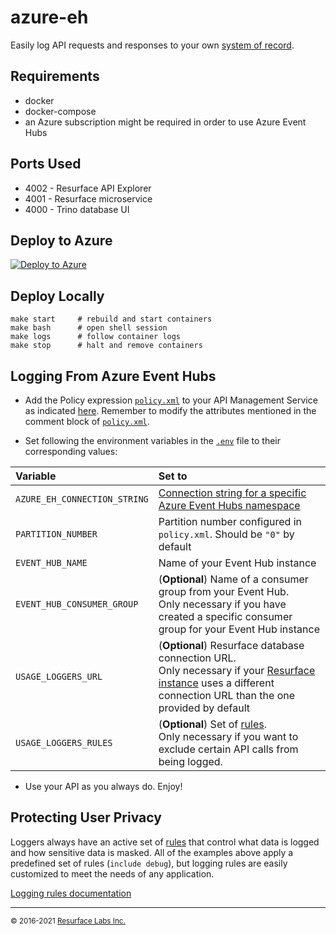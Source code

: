 # azure-eh
Easily log API requests and responses to your own [system of record](https://resurface.io/).

## Requirements

* docker
* docker-compose
* an Azure subscription might be required in order to use Azure Event Hubs

## Ports Used

* 4002 - Resurface API Explorer
* 4001 - Resurface microservice
* 4000 - Trino database UI

## Deploy to Azure

[![Deploy to Azure](https://aka.ms/deploytoazurebutton)](https://portal.azure.com/#create/Microsoft.Template/uri/https%3A%2F%2Fraw.githubusercontent.com%2Fresurfaceio%2Fazure-eh%2Fmaster%2FARMTemplates%2Fazuredeploy.json)

## Deploy Locally

```
make start     # rebuild and start containers
make bash      # open shell session
make logs      # follow container logs
make stop      # halt and remove containers
```

<a name="logging_from_azure_event_hubs"/>

## Logging From Azure Event Hubs

- Add the Policy expression [`policy.xml`](https://github.com/resurfaceio/logger-azure-eh/blob/master/policy.xml) to your API Management Service as indicated [here](https://docs.microsoft.com/en-us/azure/api-management/set-edit-policies). Remember to modify the attributes mentioned in the comment block of [`policy.xml`](https://github.com/resurfaceio/logger-azure-eh/blob/master/policy.xml).

- Set following the environment variables in the [`.env`](https://github.com/resurfaceio/test-azure-eh/blob/master/.env) file to their corresponding values:

| Variable                   | Set to                                                                                                                                          |
|:---------------------------|:------------------------------------------------------------------------------------------------------------------------------------------------|
|`AZURE_EH_CONNECTION_STRING`|[Connection string for a specific Azure Event Hubs namespace](https://docs.microsoft.com/en-us/azure/event-hubs/event-hubs-get-connection-string)|
|`PARTITION_NUMBER`          |Partition number configured in `policy.xml`. Should be `"0"` by default                                                                          |
|`EVENT_HUB_NAME`            |Name of your Event Hub instance                                                                                                                  |
|`EVENT_HUB_CONSUMER_GROUP`  |(**Optional**) Name of a consumer group from your Event Hub.<br />Only necessary if you have created a specific consumer group for your Event Hub instance                                                    |
|`USAGE_LOGGERS_URL`          |(**Optional**) Resurface database connection URL.<br />Only necessary if your [Resurface instance](https://resurface.io/pilot-installation) uses a different connection URL than the one provided by default   |
|`USAGE_LOGGERS_RULES`        |(**Optional**) Set of [rules](#protecting-user-privacy).<br />Only necessary if you want to exclude certain API calls from being logged.         |

- Use your API as you always do. Enjoy! 

<a name="privacy"/>

## Protecting User Privacy

Loggers always have an active set of <a href="https://resurface.io/rules.html">rules</a> that control what data is logged
and how sensitive data is masked. All of the examples above apply a predefined set of rules (`include debug`),
but logging rules are easily customized to meet the needs of any application.

<a href="https://resurface.io/rules.html">Logging rules documentation</a>

---
<small>&copy; 2016-2021 <a href="https://resurface.io">Resurface Labs Inc.</a></small>
